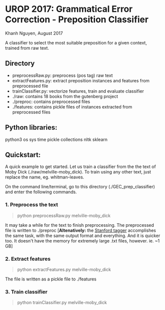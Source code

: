# UROP 2017: Grammatical Error Correction - Preposition Classifier
Khanh Nguyen, August 2017

A classifier to select the most suitable preposition for a given context, trained from raw text.

## Directory
* preprocessRaw.py: preprocess (pos tag) raw text
* extractFeatures.py: extract preposition instances and features from preprocessed file
* trainClassifier.py: vectorize features, train and evaluate classifier
* ./raw: contains 18 books from the gutenberg project
* ./preproc: contains preprocessed files
* ./features: contains pickle files of instances extracted from preprocessed files

## Python libraries:
python3
os
sys
time
pickle
collections
nltk
sklearn

## Quickstart:
A quick example to get started. Let us train a classifier from the the text of Moby Dick (./raw/melville-moby_dick). To train using any other text, just replace the name, eg. whitman-leaves.

On the command line/terminal, go to this directory (./GEC_prep_classifier) and enter the following commands.

### 1. Preprocess the text
> python preprocessRaw.py melville-moby_dick

It may take a while for the text to finish preprocessing. The preprocessed file is written to ./preproc
[**Altenatively:** the [Stanford tagger](https://nlp.stanford.edu/software/tagger.shtml) accomplishes the same task, with the same output format and everything. And it is quicker too. It doesn't have the memory for extremely large .txt files, however. ie. ~1 GB]

### 2. Extract features
> python extractFeatures.py melville-moby_dick

The file is written as a pickle file to ./features

### 3. Train classifier
> python trainClassifier.py melville-moby_dick


